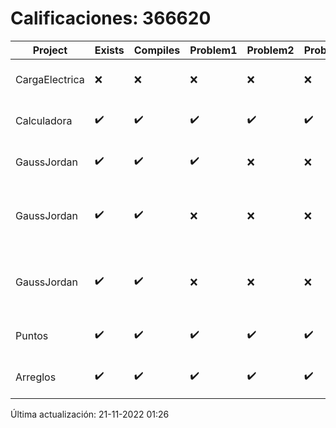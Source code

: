 # Calificaciones: 366620
|Project|Exists|Compiles|Problem1|Problem2|Problem3|Extra|CommitHash|CommitDate|CheckDate|Comments|DueDate|Grade|
|-|-|-|-|-|-|-|-|-|-|-|-|-|
|CargaElectrica|❌|❌|❌|❌|❌|❌|NA|NA|21-11-2022 01:26:01|No se encontró el archivo en PracticasCompuI/CargaElectrica/CargaElectrica.cpp|23-11-2022 21:00:00|5|
|Calculadora|✔️|✔️|✔️|✔️|✔️|✔️|35fe7ab0aadf4b8b087ae30140ffa411ab6e78b1|28-09-2022 15:58:24|28-09-2022 16:58:15|¡Excelente trabajo!|28-09-2022 21:00:00|10.0|
|GaussJordan|✔️|✔️|✔️|❌|❌|✔️|415d58cc435675a67547fb81517026fbdda2f4a3|19-10-2022 21:55:01|19-10-2022 22:41:55|No aplica correctamente el método de Gauss-Jordan-No avisa al usuario que el sistema no tiene solución|19-10-2022 21:00:00|8.666666666666666|
|GaussJordan|✔️|✔️|❌|❌|❌|❌|56ddc86fdf34c2df389c0f8cb31cda263f0b1cea|19-10-2022 10:30:59|19-10-2022 11:16:33|No aplica correctamente el método de Gauss-Jordan-No aplica correctamente el método de Gauss-Jordan-No avisa al usuario que el sistema no tiene solución-No intercambia las filas cuando un pivote es cero|19-10-2022 21:00:00|6.0|
|GaussJordan|✔️|✔️|❌|❌|❌|❌|15b7b5d0c94009e863ee425406020a8631b83006|12-10-2022 21:00:43|12-10-2022 21:21:01|No aplica correctamente el método de Gauss-Jordan-No aplica correctamente el método de Gauss-Jordan-No avisa al usuario que el sistema no tiene solución-No intercambia las filas cuando un pivote es cero|12-10-2022 21:00:00|6.0|
|Puntos|✔️|✔️|✔️|✔️|✔️|✔️|f214abacd1ca8e65df55359e53fabd83d43c3145|11-11-2022 18:09:31|14-11-2022 10:22:03|¡Excelente trabajo!|13-11-2022 21:00:00|10.0|
|Arreglos|✔️|✔️|✔️|✔️|✔️|✔️|e205816e441c1234bd963ff508f6cfe3af58e0d9|05-10-2022 09:56:21|05-10-2022 10:33:02|¡Excelente trabajo!|05-10-2020 21:00:00|10.0|

Última actualización: 21-11-2022 01:26